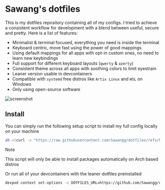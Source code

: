 # Sawang's dotfiles

This is my dotfiles repository containing all of my configs. I tried to achieve a consistent workflow for development with a blend between useful, secure and pretty. Here is a list of features:

- Minimalist & terminal focused, everything you need is inside the terminal
- Keyboard centric, move fast using the power of good mappings
- Using default mappings for all apps with opt-in custom ones, no need to learn new keybindings
- Full support for different keyboard layouts (`qwerty` & `azerty`)
- Consistent theme across all apps with soothing colors to limit eyestrain
- Leaner version usable in devcontainers
- Compatible with `systemd` free distros like `Artix Linux` and `WSL` on Windows
- Only using open-source software

![screenshot](https://github.com/user-attachments/assets/2a6944c0-f293-4043-828a-7f855e5723b3)

## Install

You can simply run the following setup script to install my full config locally on your machine

```sh
sh <(curl -s "https://raw.githubusercontent.com/Sawangg/dotfiles/refs/heads/master/setup.sh")
```

> [!NOTE]
> This script will only be able to install packages automatically on Arch based distros

Or run all of your devcontainers with the leaner dotfiles preinstalled

```sh
devpod context set-options -o DOTFILES_URL=https://github.com/Sawangg/dotfiles -o DOTFILES_SCRIPT=lean.sh
```
